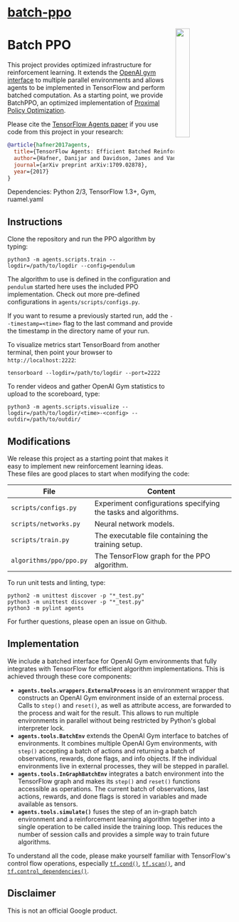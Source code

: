 # [batch-ppo](https://github.com/google-research/batch-ppo)

<img src="https://www.tensorflow.org/images/tf_logo_transp.png" width=25% align="right">

Batch PPO
=========

This project provides optimized infrastructure for reinforcement learning. It
extends the [OpenAI gym interface][post-gym] to multiple parallel environments
and allows agents to be implemented in TensorFlow and perform batched
computation. As a starting point, we provide BatchPPO, an optimized
implementation of [Proximal Policy Optimization][post-ppo].

Please cite the [TensorFlow Agents paper][paper-agents] if you use code from
this project in your research:

```bibtex
@article{hafner2017agents,
  title={TensorFlow Agents: Efficient Batched Reinforcement Learning in TensorFlow},
  author={Hafner, Danijar and Davidson, James and Vanhoucke, Vincent},
  journal={arXiv preprint arXiv:1709.02878},
  year={2017}
}
```

Dependencies: Python 2/3, TensorFlow 1.3+, Gym, ruamel.yaml

[paper-agents]: https://arxiv.org/pdf/1709.02878.pdf
[post-gym]: https://blog.openai.com/openai-gym-beta/
[post-ppo]: https://blog.openai.com/openai-baselines-ppo/

Instructions
------------

Clone the repository and run the PPO algorithm by typing:

```shell
python3 -m agents.scripts.train --logdir=/path/to/logdir --config=pendulum
```

The algorithm to use is defined in the configuration and `pendulum` started
here uses the included PPO implementation. Check out more pre-defined
configurations in `agents/scripts/configs.py`.

If you want to resume a previously started run, add the `--timestamp=<time>`
flag to the last command and provide the timestamp in the directory name of
your run.

To visualize metrics start TensorBoard from another terminal, then point your
browser to `http://localhost:2222`:

```shell
tensorboard --logdir=/path/to/logdir --port=2222
```

To render videos and gather OpenAI Gym statistics to upload to the scoreboard,
type:

```shell
python3 -m agents.scripts.visualize --logdir=/path/to/logdir/<time>-<config> --outdir=/path/to/outdir/
```

Modifications
-------------

We release this project as a starting point that makes it easy to implement new
reinforcement learning ideas. These files are good places to start when
modifying the code:

| File | Content |
| ---- | ------- |
| `scripts/configs.py` | Experiment configurations specifying the tasks and algorithms. |
| `scripts/networks.py` | Neural network models. |
| `scripts/train.py` | The executable file containing the training setup. |
| `algorithms/ppo/ppo.py` | The TensorFlow graph for the PPO algorithm. |

To run unit tests and linting, type:

```shell
python2 -m unittest discover -p "*_test.py"
python3 -m unittest discover -p "*_test.py"
python3 -m pylint agents
```

For further questions, please open an issue on Github.

Implementation
--------------

We include a batched interface for OpenAI Gym environments that fully integrates
with TensorFlow for efficient algorithm implementations. This is achieved
through these core components:

- **`agents.tools.wrappers.ExternalProcess`** is an environment wrapper that
  constructs an OpenAI Gym environment inside of an external process. Calls to
  `step()` and `reset()`, as well as attribute access, are forwarded to the
  process and wait for the result. This allows to run multiple environments in
  parallel without being restricted by Python's global interpreter lock.
- **`agents.tools.BatchEnv`** extends the OpenAI Gym interface to batches of
  environments. It combines multiple OpenAI Gym environments, with `step()`
  accepting a batch of actions and returning a batch of observations, rewards,
  done flags, and info objects. If the individual environments live in external
  processes, they will be stepped in parallel.
- **`agents.tools.InGraphBatchEnv`** integrates a batch environment into the
  TensorFlow graph and makes its `step()` and `reset()` functions accessible as
  operations. The current batch of observations, last actions, rewards, and done
  flags is stored in variables and made available as tensors.
- **`agents.tools.simulate()`** fuses the step of an in-graph batch environment
  and a reinforcement learning algorithm together into a single operation to be
  called inside the training loop. This reduces the number of session calls and
  provides a simple way to train future algorithms.

To understand all the code, please make yourself familiar with TensorFlow's
control flow operations, especially [`tf.cond()`][tf-cond],
[`tf.scan()`][tf-scan], and
[`tf.control_dependencies()`][tf-control-dependencies].

[tf-cond]: https://www.tensorflow.org/api_docs/python/tf/cond
[tf-scan]: https://www.tensorflow.org/api_docs/python/tf/scan
[tf-control-dependencies]: https://www.tensorflow.org/api_docs/python/tf/control_dependencies

Disclaimer
----------

This is not an official Google product.
